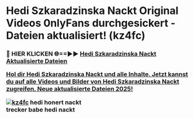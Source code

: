 # Hedi Szkaradzinska Nackt Original Videos 0nlyFans durchgesickert - Dateien aktualisiert! (kz4fc)

<h3>🔴 HIER KLICKEN 🌐==►► <a href="https://tinyurl.com/h6vf6nb8" rel="nofollow">Hedi Szkaradzinska Nackt Aktualisierte Dateien

Hol dir Hedi Szkaradzinska Nackt und alle Inhalte. Jetzt kannst du auf alle Videos und Bilder von Hedi Szkaradzinska Nackt zugreifen. Neue aktualisierte Dateien 2025!

[![kz4fc](https://i.imgur.com/sD4kR3V.gif)](https://tinyurl.com/h6vf6nb8)
hedi honert nackt<br>
trecker babe hedi nackt
